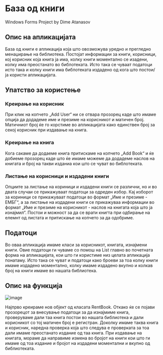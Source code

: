 # База од книги

Windows Forms Project by Dime Atanasov

## Опис на апликацијата

База од книги е апликација која што овозможува уредно и прегледно менаџирање на библиотека. 
Постојат информации за книги, корисници, кој корисник која книга ја има, колку книги моментално се изадени, колку има преостанато во библотеката. Исто така се чуваат податоци исто така и колку книги има библотеката издадено од кога што постои/ја користи апликацијата.

## Упатство за користење

### Креирање на корисник

При клик на копчето „Add User“ ни се отвара прозорец каде што имаме опција да додадеме име и презиме на корисникот и матичен број. Матичниот број ќе го корстиме во апликацијата како единствен број за секој корисник при издавање на книга.

### Креирање на книга

Кога сакаме да додаеме книга притискаме на копчето „Add Book“ и ќе добиеме прозорец каде што ќе имаме можеме да додадеме наслов на книгата и број на такви изданиа кои што се чуват во библотеката.

### Листање на корисници и издадени книги

Опциите за листање на кориници и издадени книги се различни, но и во двата случаи се прикажуваат податоци за одреден избор. Кај изборот за кориници се прикажуваат податоци во формат „Име и презиме - ЕМБГ“, а за листање на издадени книги се прикажуваа информации во формат „Име и презиме на корисникот - наслов на книгата која што ја изнајмил“. Постои и можност за да се врати книгта при одбирање на елемнт од листата и притискање на копчето за да одобриме.

## Податоци

Во оваа апликација имаме класи за корисникот, книгата, изнајмени книги. Овие податоци ги чуваме со помош на List главно во почетната форма на апликацијата, кои што ги користиме низ целата апликација понатаму. Исто така се чуват и податоци како броеви за тоа колку книги имаме издадено моментално, колку имаме издадено вкупно и колкав број на книги имаме во нашата библиотека.

## Опис на функција

![image](https://github.com/dimeatanasov/BazaOdKnigi/assets/63538315/1ba9a438-564c-4ba5-90fa-02498609b1ec)

Најпрво креираме нов објект од класата RentBook. Откако ќе се појави прозорецот за внесување податоци за да изнајмиме книга, проверуваме дали таа книга постои во нашата библиотека и дали корисникот со тој матичен број е регистран. Доколку имаме таква книга и корисник, наредна проверка која што следува е проверката за тоа дали имаме преостанато издание од таа книга. При издавање на книгата, мораме да направиме измена во бројот на книги кои што ги имаме од тоа издание и бројот на издадени моментални и вкупно од библиотеката.
